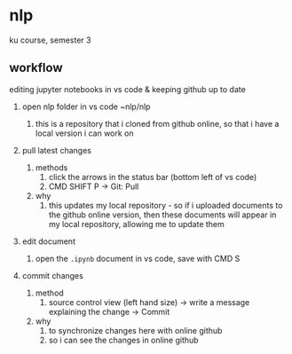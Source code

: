 # nlp
ku course, semester 3

## workflow
editing jupyter notebooks in vs code & keeping github up to date

1. open nlp folder in vs code ~nlp/nlp
   1. this is a repository that i cloned from github online, so that i have a local version i can work on

2. pull latest changes
   1. methods
      1. click the arrows in the status bar (bottom left of vs code)
      2. CMD SHIFT P -> Git: Pull
   2. why
      1. this updates my local repository - so if i uploaded documents to the github online version, then these documents will appear in my local repository, allowing me to update them 

3. edit document
   1. open the `.ipynb` document in vs code, save with CMD S

4. commit changes
   1. method
      1. source control view (left hand size) -> write a message explaining the change -> Commit
   2. why 
      1. to synchronize changes here with online github
      2. so i can see the changes in online github
